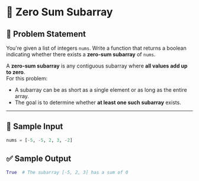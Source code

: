 # 🔢 Zero Sum Subarray

## 🧩 Problem Statement

You're given a list of integers `nums`. Write a function that returns a boolean indicating whether there exists a **zero-sum subarray** of `nums`.

A **zero-sum subarray** is any contiguous subarray where **all values add up to zero**.  
For this problem:
- A subarray can be as short as a single element or as long as the entire array.
- The goal is to determine whether **at least one such subarray** exists.

---

## 🧪 Sample Input

```python
nums = [-5, -5, 2, 3, -2]
```

## ✅ Sample Output
```python
True  # The subarray [-5, 2, 3] has a sum of 0


